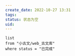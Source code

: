 ```yaml
---
create_date: 2022-10-27 13:31
tags: 
status: 状态为空 
uid: 
---
```



```dataview
list 
from "小古文/web_古文库"
where status = "已完成"
```
